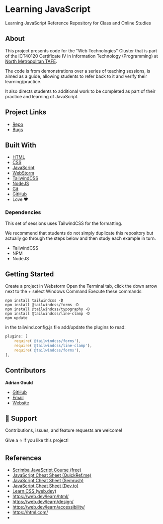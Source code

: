 # Learning JavaScript

Learning JavaScript Reference Repository for Class and Online Studies 

## About
This project presents code for the "Web Technologies" Cluster that is
part of the ICT40120 Certificate IV in Information Technology 
(Programming) at [North Metropolitan TAFE](https://northmetro.tafe.wa.edu.au).

The code is from demonstrations over a series of teaching sessions, 
is aimed as a guide, allowing students to refer back to it and verify 
their learning/practice.

It also directs students to additional work to be completed as 
part of their practice and learning of JavaScript.

## Project Links
- [Repo](https://github.com/AdyGCode/WT-Learning-JS "Web Technologies Learning JavaScript Repo")
- [Bugs](https://github.com/AdyGCode/WT-Learning-JS/issues "Issues Page")

## Built With
- [HTML](https://developer.mozilla.org/en-US/docs/Learn/Getting_started_with_the_web/HTML_basics)
- [CSS](https://developer.mozilla.org/en-US/docs/Learn/CSS/First_steps/What_is_CSS)
- [JavaScript](https://www.javascript.com/)
- [WebStorm](https://www.jetbrains.com/webstorm/)
- [TailwindCSS]()
- [NodeJS]()
- [Git]()
- [GitHub]()
- Love ❤

### Dependencies

This set of sessions uses TailwindCSS for the formatting.

We recommend that students do not simply duplicate this repository but actually 
go through the steps below and then study each example in turn.

- TailwindCSS
- NPM
- NodeJS


## Getting Started

Create a project in Webstorm
Open the Terminal tab, click the down arrow next to the + select Windows Command
Execute these commands:
```shell
npm install tailwindcss -D
npm install @tailwindcss/forms -D
npm install @tailwindcss/typography -D
npm install @tailwindcss/line-clamp -D
npm update
```

in the tailwind.config.js file add/update the plugins to read:
```js
plugins: [
    require('@tailwindcss/forms'),
    require('@tailwindcss/line-clamp'),
    require('@tailwindcss/forms'),
],
```

## Contributors

**Adrian Gould**
- [GitHub](https://github.com/AdyGCode "Adrian Gould")
- [Email](mailto:adrian.gould@nmtafe.wa.edu.au?subject=WT-Learning-JS "WebTech: Learning JS")
- [Website](https://NorthMetro.TAFE.wa.edu.au "Welcome to North Metropolitan TAFE")

## 🤝 Support
Contributions, issues, and feature requests are welcome!

Give a ⭐ if you like this project!

## References

- [Scrimba JavaScript Course (free)](https://scrimba.com/learn/learnjavascript/)
- [JavaScript Cheat Sheet (QuickRef.me)](https://quickref.me/javascript)
- [JavaScript Cheat Sheet (Semrush)](https://www.semrush.com/blog/javascript-cheat-sheet/)
- [JavaScript Cheat Sheet (Dev.to)](https://dev.to/j471n/javascript-cheat-sheet-you-needed-2id)
- [Learn CSS (web.dev)](https://web.dev/learn/css/)
- https://web.dev/learn/html/
- https://web.dev/learn/design/
- https://web.dev/learn/accessibility/
- https://html.com/
- 

